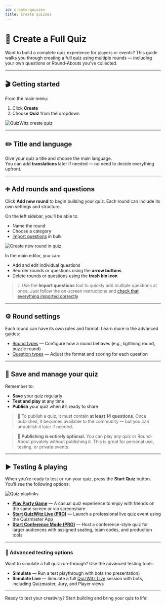 ```yaml
---
id: create-quizzes
title: Create quizzes
---
```


# 🧠 Create a Full Quiz

Want to build a complete quiz experience for players or events? This guide walks you through creating a full quiz using multiple rounds — including your own questions or Round-Abouts you've collected.

---

## 🎬 Getting started

From the main menu:

1. Click **Create**
2. Choose **Quiz** from the dropdown

![QuizWitz create quiz](/images/create-quiz.png)

---

## ✏️ Title and language

Give your quiz a title and choose the main language.  
You can add **translations** later if needed — no need to decide everything upfront.

---

## ➕ Add rounds and questions

Click **Add new round** to begin building your quiz. Each round can include its own settings and structure.

On the left sidebar, you’ll be able to:

- Name the round
- Choose a category
- [Import questions](../editor/015-importing-questions.md) in bulk

![Create new round in quiz](/images/quiz-add-round.png)

In the main editor, you can:

- Add and edit individual questions
- Reorder rounds or questions using the **arrow buttons**
- Delete rounds or questions using the **trash bin icon**

> 💡 Use the **Import questions** tool to quickly add multiple questions at once. Just follow the on-screen instructions and [check that everything imported correctly](../editor/015-importing-questions.md).

---

## ⚙️ Round settings

Each round can have its own rules and format. Learn more in the advanced guides:

- [Round types](../round-types/000-round-types.md) — Configure how a round behaves (e.g., lightning round, puzzle round)
- [Question types](../question-types/000-question-types.md) — Adjust the format and scoring for each question

---

## 💾 Save and manage your quiz

Remember to:

- **Save** your quiz regularly
- **Test and play** at any time
- **Publish** your quiz when it’s ready to share

> 📢 To publish a quiz, it must contain **at least 14 questions**. Once published, it becomes available to the community — but you can unpublish it later if needed.

> 📝 **Publishing is entirely optional.** You can play any quiz or Round-About privately without publishing it. This is great for personal use, testing, or private events.

---

## ▶️ Testing & playing

When you're ready to test or run your quiz, press the **Start Quiz** button. You’ll see the following options:

![Quiz playlinks](/images/quiz-playlinks.png)

- **[Play Party Game](../players/001-playing-quizwitz.md)** — A casual quiz experience to enjoy with friends on the same screen or via screenshare
- **[Start QuizWitz Live (PRO)](../quizmaster/001-introduction.md)** — Launch a professional live quiz event using the Quizmaster App
- **[Start Conference Mode (PRO)](../tutorials/050-conference-booth.md)** — Host a conference-style quiz for larger audiences with assigned seating, team codes, and production tools

---

### 🧪 Advanced testing options

Want to simulate a full quiz run-through? Use the advanced testing tools:

- **Simulate** — Run a test playthrough with bots (no presentation)
- **Simulate Live** — Simulate a full [QuizWitz Live](../quizmaster/001-introduction.md) session with bots, including Quizmaster, Jury, and Player views

---

Ready to test your creativity? Start building and bring your quiz to life!
